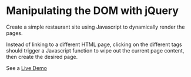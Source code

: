 # Manipulating the DOM with jQuery

Create a simple restaurant site using Javascript to dynamically render the pages.

Instead of linking to a different HTML page, clicking on the different tags should trigger a Javascript function to wipe out the current page content, then create the desired page. 

See a [Live Demo](http://www.mariosanchez.org/the-odin-project/odin-restaurant/)
